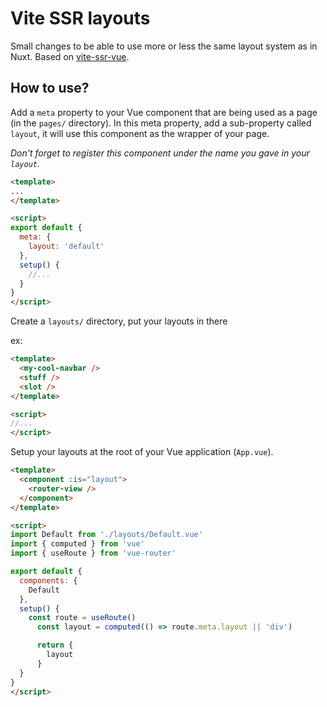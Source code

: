 # Vite SSR layouts

Small changes to be able to use more or less the same layout system as in Nuxt.
Based on [vite-ssr-vue](https://github.com/vitejs/vite/tree/main/packages/playground/ssr-vue).

## How to use?

Add a `meta` property to your Vue component that are being used as a page (in the `pages/` directory).
In this meta property, add a sub-property called `layout`, it will use this component as the wrapper of your page.

*Don't forget to register this component under the name you gave in your `layout`.*

```html
<template>
...
</template>

<script>
export default {
  meta: {
    layout: 'default'
  },
  setup() {
    //...
  }
}
</script>
```

Create a `layouts/` directory, put your layouts in there

ex:
```html
<template>
  <my-cool-navbar />
  <stuff />
  <slot />
</template>

<script>
//...
</script>
```

Setup your layouts at the root of your Vue application (`App.vue`).

```html
<template>
  <component :is="layout">
    <router-view />
  </component>
</template>

<script>
import Default from './layouts/Default.vue'
import { computed } from 'vue'
import { useRoute } from 'vue-router'

export default {
  components: {
    Default
  },
  setup() {
    const route = useRoute()
      const layout = computed(() => route.meta.layout || 'div')

      return {
        layout
      }
  }
}
</script>
```
